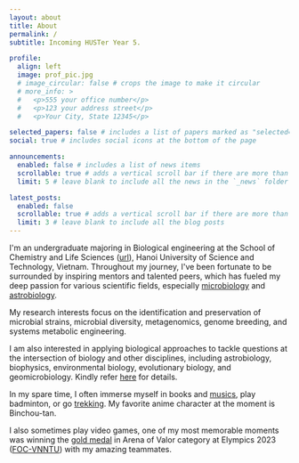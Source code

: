 ```yaml
---
layout: about
title: About
permalink: /
subtitle: Incoming HUSTer Year 5.

profile:
  align: left
  image: prof_pic.jpg
  # image_circular: false # crops the image to make it circular
  # more_info: >
  #   <p>555 your office number</p>
  #   <p>123 your address street</p>
  #   <p>Your City, State 12345</p>

selected_papers: false # includes a list of papers marked as "selected={true}"
social: true # includes social icons at the bottom of the page

announcements:
  enabled: false # includes a list of news items
  scrollable: true # adds a vertical scroll bar if there are more than 3 news items
  limit: 5 # leave blank to include all the news in the `_news` folder

latest_posts:
  enabled: false
  scrollable: true # adds a vertical scroll bar if there are more than 3 new posts items
  limit: 3 # leave blank to include all the blog posts
---
```


I'm an undergraduate majoring in Biological engineering at the School of Chemistry and Life Sciences ([url](https://scls.hust.edu.vn/)), Hanoi University of Science and Technology, Vietnam. Throughout my journey, I've been fortunate to be surrounded by inspiring mentors and talented peers, which has fueled my deep passion for various scientific fields, especially [microbiology](https://en.wikipedia.org/wiki/Microbiology) and [astrobiology](https://astrobiology.nasa.gov/about/).

My research interests focus on the identification and preservation of microbial strains, microbial diversity, metagenomics, genome breeding, and systems metabolic engineering.

I am also interested in applying biological approaches to tackle questions at the intersection of biology and other disciplines, including astrobiology, biophysics, environmental biology, evolutionary biology, and geomicrobiology. Kindly refer [here](assets\pdf\Statement_of_Interest.pdf) for details.

In my spare time, I often immerse myself in books and [musics](https://open.spotify.com/playlist/1Vpenzl2qq0ya9ipYPRt40?si=4abd837320504070), play badminton, or go [trekking](/figures/my_fig/trekking_with_friends.jpg). My favorite anime character at the moment is Binchou-tan.

I also sometimes play video games, one of my most memorable moments was winning the [gold medal](https://www.facebook.com/photo/?fbid=814806730645507&set=pcb.814827817310065) in Arena of Valor category at Elympics 2023 ([FOC-VNNTU](https://www.facebook.com/FOCVNNTU)) with my amazing teammates.
